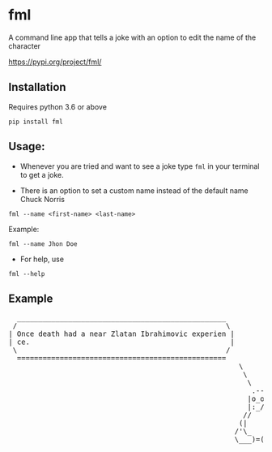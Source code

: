# fml
A command line app that tells a joke with an option to edit the name of the character

https://pypi.org/project/fml/

## Installation

Requires python 3.6 or above
```
pip install fml
```

## Usage:

- Whenever you are tried and want to see a joke type `fml` in your terminal to get a joke.

- There is an option to set a custom name instead of the default name Chuck Norris

```
fml --name <first-name> <last-name>
```
Example:
```
fml --name Jhon Doe
```

- For help, use
```
fml --help
```

## Example

<pre>
  _________________________________________________
 /                                                 \
| Once death had a near Zlatan Ibrahimovic experien |
| ce.                                               |
 \                                                 /
  =================================================
                                                      \
                                                       \
                                                        \                                                  
                                                         .--.
                                                        |o_o |
                                                        |:_/ |
                                                       //   \ \
                                                      (|     | )
                                                     /'\_   _/`\
                                                     \___)=(___/
                                                     

</pre>
